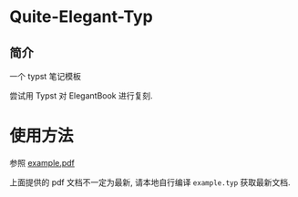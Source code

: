 # Quite-Elegant-Typ

## 简介
一个 typst 笔记模板

尝试用 Typst 对 ElegantBook 进行复刻.

# 使用方法
参照 [example.pdf](https://github.com/a31474/quite-elegant-typ/blob/master/example.pdf?raw=true)

上面提供的 pdf 文档不一定为最新, 请本地自行编译 `example.typ` 获取最新文档.
